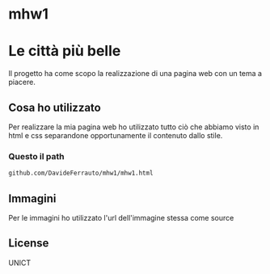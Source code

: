 # mhw1
# Le città più belle

Il progetto ha come scopo la realizzazione di una pagina web con un tema a piacere.

## Cosa ho utilizzato
Per realizzare la mia pagina web ho utilizzato tutto ciò che abbiamo visto in html e css separandone opportunamente il contenuto dallo stile.


### Questo il path
```bash
github.com/DavideFerrauto/mhw1/mhw1.html
```

## Immagini
 Per le immagini ho utilizzato l'url dell'immagine stessa come source

## License
UNICT
